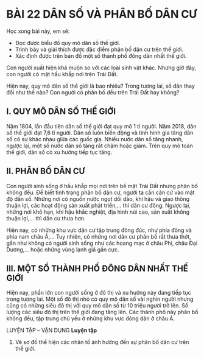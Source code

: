 # BÀI 22 DÂN SỐ VÀ PHÂN BỐ DÂN CƯ

Học xong bài này, em sẽ:
- Đọc được biểu đồ quy mô dân số thế giới.
- Trình bày và giải thích được đặc điểm phân bố dân cư trên thế giới.
- Xác định được trên bản đồ một số thành phố đông dân nhất thế giới.

Con người xuất hiện khá muộn so với các loài sinh vật khác. Nhưng giờ đây, con người có mặt hầu khắp nơi trên Trái Đất.

Hiện nay, quy mô dân số thế giới là bao nhiêu? Trong tương lai, số dân thay đổi như thế nào? Con người có phân bố đều trên Trái Đất hay không?

## I. QUY MÔ DÂN SỐ THẾ GIỚI

Năm 1804, lần đầu tiên dân số thế giới đạt quy mô 1 tỉ người. Năm 2018, dân số thế giới đạt 7,6 tỉ người. Dân số luôn biến động và tình hình gia tăng dân số có sự khác nhau giữa các quốc gia. Nhiều nước dân số tăng nhanh, ngược lại, một số nước dân số tăng rất chậm hoặc giảm. Trên quy mô toàn thế giới, dân số có xu hướng tiếp tục tăng.

## II. PHÂN BỐ DÂN CƯ

Con người sinh sống ở hầu khắp mọi nơi trên bề mặt Trái Đất nhưng phân bố không đều. Để biết tình trạng phân bố dân cư, người ta cần căn cứ vào mật độ dân số. Những nơi có nguồn nước ngọt dồi dào, khí hậu và giao thông thuận lợi, các hoạt động sản xuất phát triển,... thì dân cư đông. Ngược lại, những nơi khô hạn, khí hậu khắc nghiệt, địa hình núi cao, sản xuất không thuận lợi,... thì dân cư thưa hơn.

Hiện nay, có những khu vực dân cư tập trung đông đúc, như phía đông và phía nam châu Á,... Tuy nhiên, có những nơi dân cư phân bố rất thưa thớt, gần như không có người sinh sống như các hoang mạc ở châu Phi, châu Đại Dương,... hoặc những vùng lạnh giá gần cực.

## III. MỘT SỐ THÀNH PHỐ ĐÔNG DÂN NHẤT THẾ GIỚI

Hiện nay, phần lớn con người sống ở đô thị và xu hướng này đang tiếp tục trong tương lai. Một số đô thị nhỏ có quy mô dân số vài nghìn người nhưng cũng có những siêu đô thị với quy mô dân số từ 10 triệu người trở lên. Số lượng các siêu đô thị trên thế giới đang tăng lên. Các thành phố này phân bố không đều, tập trung chủ yếu ở những khu vực đông dân ở châu Á.

LUYỆN TẬP – VẬN DỤNG
**Luyện tập**
1. Vẽ sơ đồ thể hiện các nhân tố ảnh hưởng đến sự phân bố dân cư trên thế giới.
